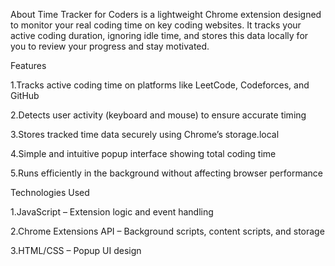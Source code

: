 About
Time Tracker for Coders is a lightweight Chrome extension designed to monitor your real coding time on key coding websites. It tracks your active coding duration, ignoring idle time, and stores this data locally for you to review your progress and stay motivated.

Features

1.Tracks active coding time on platforms like LeetCode, Codeforces, and GitHub

2.Detects user activity (keyboard and mouse) to ensure accurate timing

3.Stores tracked time data securely using Chrome’s storage.local

4.Simple and intuitive popup interface showing total coding time

5.Runs efficiently in the background without affecting browser performance

Technologies Used


1.JavaScript – Extension logic and event handling

2.Chrome Extensions API – Background scripts, content scripts, and storage

3.HTML/CSS – Popup UI design